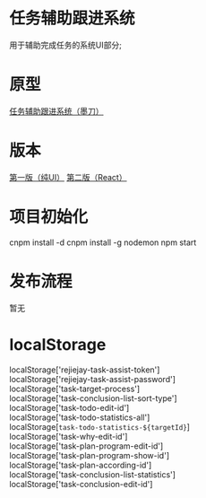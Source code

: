 # 任务辅助跟进系统
用于辅助完成任务的系统UI部分;

# 原型

[任务辅助跟进系统（墨刀）](https://free.modao.cc/app/7ea2223846d8dbc3b853a500f06e4e9bc3e02b5c)

# 版本
[第一版（纯UI）](https://github.com/rejiejay/myweb-task-assist/tree/b42dcbbaf00dd0c204b64934311d68e44d5a7bdf)
[第二版（React）](https://github.com/rejiejay/myweb-task-assist/)

# 项目初始化
cnpm install -d
cnpm install -g nodemon
npm start

# 发布流程
暂无

# localStorage

localStorage['rejiejay-task-assist-token']  
localStorage['rejiejay-task-assist-password']  
localStorage['task-target-process']  
localStorage['task-conclusion-list-sort-type']  
localStorage['task-todo-edit-id']  
localStorage['task-todo-statistics-all']  
localStorage[`task-todo-statistics-${targetId}`]  
localStorage['task-why-edit-id']  
localStorage['task-plan-program-edit-id']  
localStorage['task-plan-program-show-id']  
localStorage['task-plan-according-id']  
localStorage['task-conclusion-list-statistics']  
localStorage['task-conclusion-edit-id']  
